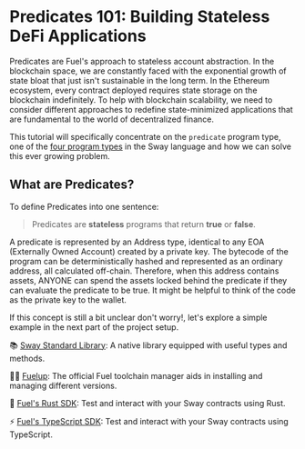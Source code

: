 
# Predicates 101: Building Stateless DeFi Applications

Predicates are Fuel's approach to stateless account abstraction. In the blockchain space, we are constantly faced with the exponential growth of state bloat that just isn't sustainable in the long term.
In the Ethereum ecosystem, every contract deployed requires state storage on the blockchain indefinitely.
To help with blockchain scalability, we need to consider different approaches to redefine state-minimized applications that are fundamental to the world of decentralized finance.

This tutorial will specifically concentrate on the `predicate` program type, one of the [four program types](/docs/sway/sway-program-types/) in the Sway language and how we can solve this ever growing problem.

## What are Predicates?

To define Predicates into one sentence:

> Predicates are **stateless** programs that return **true** or **false**.

A predicate is represented by an Address type, identical to any EOA (Externally Owned Account) created by a private key. The bytecode of the program can be deterministically hashed and represented as an ordinary address, all calculated off-chain.
Therefore, when this address contains assets, ANYONE can spend the assets locked behind the predicate if they can evaluate the predicate to be true. It might be helpful to think of the code as the private key to the wallet.

If this concept is still a bit unclear don't worry!, let's explore a simple example in the next part of the project setup.

📚 [Sway Standard Library](https://fuellabs.github.io/sway/master/std/): A native library equipped with useful types and methods.

🧑‍🔧 [Fuelup](https://install.fuel.network/latest/): The official Fuel toolchain manager aids in installing and managing different versions.

🦀 [Fuel's Rust SDK](https://docs.fuel.network/docs/fuels-rs/): Test and interact with your Sway contracts using Rust.

⚡ [Fuel's TypeScript SDK](https://docs.fuel.network/docs/fuels-ts/): Test and interact with your Sway contracts using TypeScript.
